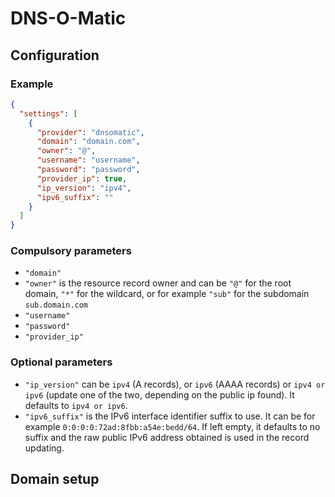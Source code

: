# DNS-O-Matic

## Configuration

### Example

```json
{
  "settings": [
    {
      "provider": "dnsomatic",
      "domain": "domain.com",
      "owner": "@",
      "username": "username",
      "password": "password",
      "provider_ip": true,
      "ip_version": "ipv4",
      "ipv6_suffix": ""
    }
  ]
}
```

### Compulsory parameters

- `"domain"`
- `"owner"` is the resource record owner and can be `"@"` for the root domain, `"*"` for the wildcard, or for example `"sub"` for the subdomain `sub.domain.com`
- `"username"`
- `"password"`
- `"provider_ip"`

### Optional parameters

- `"ip_version"` can be `ipv4` (A records), or `ipv6` (AAAA records) or `ipv4 or ipv6` (update one of the two, depending on the public ip found). It defaults to `ipv4 or ipv6`.
- `"ipv6_suffix"` is the IPv6 interface identifier suffix to use. It can be for example `0:0:0:0:72ad:8fbb:a54e:bedd/64`. If left empty, it defaults to no suffix and the raw public IPv6 address obtained is used in the record updating.

## Domain setup
